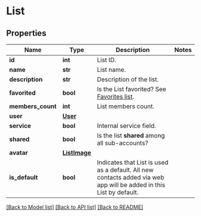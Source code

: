 # List

## Properties
Name | Type | Description | Notes
------------ | ------------- | ------------- | -------------
**id** | **int** | List ID. | 
**name** | **str** | List name. | 
**description** | **str** | Description of the list. | 
**favorited** | **bool** | Is the List favorited? See [Favorites list](http://docs.textmagictesting.com/#operation/getFavourites). | 
**members_count** | **int** | List members count. | 
**user** | [**User**](User.md) |  | 
**service** | **bool** | Internal service field. | 
**shared** | **bool** | Is the list **shared** among all sub-accounts? | 
**avatar** | [**ListImage**](ListImage.md) |  | 
**is_default** | **bool** | Indicates that List is used as a default. All new contacts added via web app will be added in this List by default. | 

[[Back to Model list]](../README.md#documentation-for-models) [[Back to API list]](../README.md#documentation-for-api-endpoints) [[Back to README]](../README.md)


